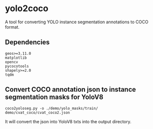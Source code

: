 # yolo2coco

A tool for converting YOLO instance segmentation annotations to COCO format.

## Dependencies

```
geos>=3.11.0
matplotlib
opencv
pycocotools
shapely>=2.0
tqdm
```

## Convert COCO annotation json to instance segmentation masks for YoloV8

```
coco2yoloseg.py -o ./demo/yolo_masks/train/ demo/cvat_coco/cvat_coco2.json
```
It will convert the json into YoloV8 txts into the output directory.
